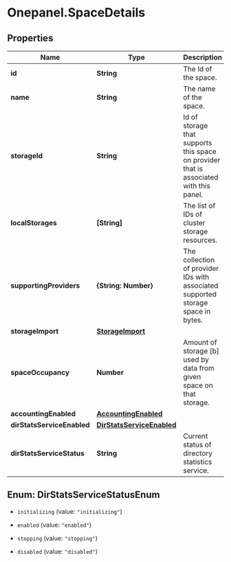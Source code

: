 # Onepanel.SpaceDetails

## Properties
Name | Type | Description | Notes
------------ | ------------- | ------------- | -------------
**id** | **String** | The Id of the space. | 
**name** | **String** | The name of the space. | 
**storageId** | **String** | Id of storage that supports this space on provider that is associated with this panel.  | 
**localStorages** | **[String]** | The list of IDs of cluster storage resources. | 
**supportingProviders** | **{String: Number}** | The collection of provider IDs with associated supported storage space in bytes.  | 
**storageImport** | [**StorageImport**](StorageImport.md) |  | [optional] 
**spaceOccupancy** | **Number** | Amount of storage [b] used by data from given space on that storage. | 
**accountingEnabled** | [**AccountingEnabled**](AccountingEnabled.md) |  | 
**dirStatsServiceEnabled** | [**DirStatsServiceEnabled**](DirStatsServiceEnabled.md) |  | 
**dirStatsServiceStatus** | **String** | Current status of directory statistics service. | 


<a name="DirStatsServiceStatusEnum"></a>
## Enum: DirStatsServiceStatusEnum


* `initializing` (value: `"initializing"`)

* `enabled` (value: `"enabled"`)

* `stopping` (value: `"stopping"`)

* `disabled` (value: `"disabled"`)




